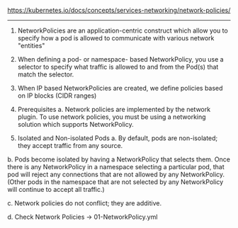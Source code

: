 https://kubernetes.io/docs/concepts/services-networking/network-policies/

---

1. NetworkPolicies are an application-centric construct which allow you to specify how a pod is allowed to communicate with various network "entities"

2. When defining a pod- or namespace- based NetworkPolicy, you use a selector to specify what traffic is allowed to and from the Pod(s) that match the selector.

3. When IP based NetworkPolicies are created, we define policies based on IP blocks (CIDR ranges)

4. Prerequisites
a. Network policies are implemented by the network plugin. To use network policies, you must be using a networking solution which supports NetworkPolicy.

5. Isolated and Non-isolated Pods
a. By default, pods are non-isolated; they accept traffic from any source.

b. Pods become isolated by having a NetworkPolicy that selects them. Once there is any NetworkPolicy in a namespace selecting a particular pod, that pod will reject any connections that are not allowed by any NetworkPolicy. (Other pods in the namespace that are not selected by any NetworkPolicy will continue to accept all traffic.)

c. Network policies do not conflict; they are additive. 

d. Check Network Policies -> 01-NetworkPolicy.yml


